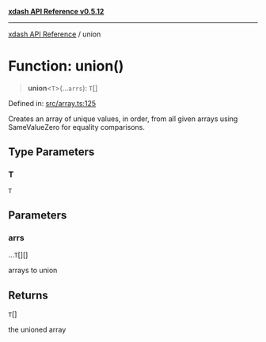 [**xdash API Reference v0.5.12**](index.md)

***

[xdash API Reference](/xdash/api/index.md) / union

# Function: union()

> **union**\<`T`\>(...`arrs`): `T`[]

Defined in: [src/array.ts:125](https://github.com/shtse8/xdash/blob/ed88c6e7ad3be9e5e1e06776f9ca07ed27d97c13/src/array.ts#L125)

Creates an array of unique values, in order, from all given arrays using SameValueZero for equality comparisons.

## Type Parameters

### T

`T`

## Parameters

### arrs

...`T`[][]

arrays to union

## Returns

`T`[]

the unioned array
